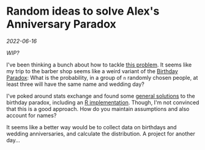 # Random ideas to solve Alex's Anniversary Paradox

_2022-06-16_

_WIP?_

I've been thinking a bunch about how to tackle [this problem](/blog/alexs-wedding-paradox.html). It seems like my trip
to the barber shop seems like a weird variant of the [Birthday Paradox](https://en.wikipedia.org/wiki/Birthday_problem):
What is the probability, in a group of `n` randomly chosen people, at least three will have the same name and wedding
day?

I've poked around stats exchange and found some [general solutions](https://stats.stackexchange.com/a/1718) to the
birthday paradox, including an [R implementation](https://stats.stackexchange.com/a/335132). Though, I'm not convinced
that this is a good approach. How do you maintain assumptions and also account for names?

It seems like a better way would be to collect data on birthdays and wedding anniversaries, and calculate the
distribution. A project for another day...
